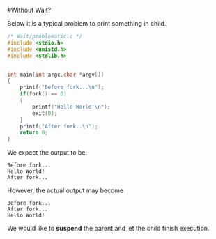 #Without Wait?

Below it is a typical problem to print something in child. 

```c
/* Wait/problematic.c */
#include <stdio.h>
#include <unistd.h>
#include <stdlib.h>


int main(int argc,char *argv[])
{
    printf("Before fork...\n");
    if(fork() == 0)
    {
        printf("Hello World!\n");
        exit(0);
    }
    printf("After fork..\n");
    return 0;
}

```

We expect the output to be:

```
Before fork...
Hello World!
After fork... 
```
However,  the actual output may become

```
Before fork...
After fork...
Hello World!

```

We would like to **suspend** the parent and let the child finish execution.